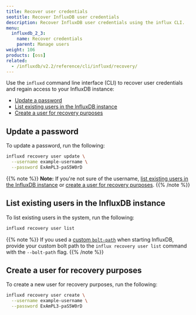 ```yaml
---
title: Recover user credentials
seotitle: Recover InfluxDB user credentials
description: Recover InfluxDB user credentials using the influx CLI.
menu:
  influxdb_2_3:
    name: Recover credentials
    parent: Manage users
weight: 106
products: [oss]
related:
  - /influxdb/v2.2/reference/cli/influxd/recovery/
---
```


Use the `influxd` command line interface (CLI) to recover user credentials and regain access to your InfluxDB instance:
- [Update a password](#update-a-password)
- [List existing users in the InfluxDB instance](#list-existing-users-in-the-influxdb-instance)
- [Create a user for recovery purposes](#create-a-user-for-recovery-purposes)

## Update a password

To update a password, run the following:

```sh
influxd recovery user update \
  --username example-username \
  --password ExAmPL3-paS5W0rD
```

{{% note %}}
**Note:** If you're not sure of the username, [list existing users in the InfluxDB instance](#list-existing-users-in-the-influxdb-instance) or [create a user for recovery purposes](#create-a-user-for-recovery-purposes).
{{% /note %}}

## List existing users in the InfluxDB instance

To list existing users in the system, run the following:

```sh
influxd recovery user list
```

{{% note %}}
If you used a [custom `bolt-path`](/influxdb/v2.2/reference/config-options/#bolt-path) when starting InfluxDB, provide your custom bolt path to the `influx recovery user list` command with the `--bolt-path` flag.
{{% /note %}}

## Create a user for recovery purposes

To create a new user for recovery purposes, run the following:

```sh
influxd recovery user create \
  --username example-username \
  --password ExAmPL3-paS5W0rD
```
